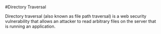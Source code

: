 #Directory Traversal

Directory traversal (also known as file path traversal) is a web security vulnerability that allows an attacker to read arbitrary files on the server that is running an application.
